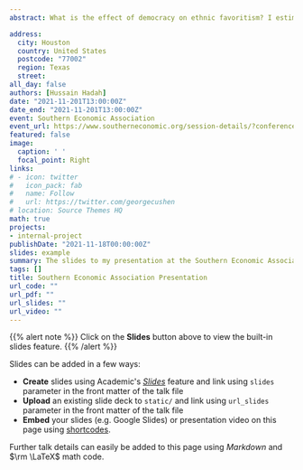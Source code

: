 ```yaml
---
abstract: What is the effect of democracy on ethnic favoritism? I estimate the relationship between co-ethnicity and five outcomes of public good provision – education, infant health, wealth, access to clean drinking water and access to electricity – using data from twenty-one Sub-Saharan African countries. Following previous research, I use variation in co-ethnicity across ethnic groups and over time. I first estimate the relationship between these five outcomes and co-ethnicity in the full sample and then split the analysis between anocracies and democracies. I find mixed evidence of ethnic favoritism in the full sample. I find more evidence of co-ethnic targeting when comparing within democracies only and within anocracies only. 

address:
  city: Houston
  country: United States
  postcode: "77002"
  region: Texas
  street: 
all_day: false
authors: [Hussain Hadah]
date: "2021-11-201T13:00:00Z"
date_end: "2021-11-201T13:00:00Z"
event: Southern Economic Association
event_url: https://www.southerneconomic.org/session-details/?conferenceId=7&eventId=3353
featured: false
image:
  caption: ' '
  focal_point: Right
links:
# - icon: twitter
#   icon_pack: fab
#   name: Follow
#   url: https://twitter.com/georgecushen
# location: Source Themes HQ
math: true
projects:
- internal-project
publishDate: "2021-11-18T00:00:00Z"
slides: example
summary: The slides to my presentation at the Southern Economic Association conference in Houston.
tags: []
title: Southern Economic Association Presentation
url_code: ""
url_pdf: ""
url_slides: ""
url_video: ""
---
```


{{% alert note %}}
Click on the **Slides** button above to view the built-in slides feature.
{{% /alert %}}

Slides can be added in a few ways:

- **Create** slides using Academic's [*Slides*](https://sourcethemes.com/academic/docs/managing-content/#create-slides) feature and link using `slides` parameter in the front matter of the talk file
- **Upload** an existing slide deck to `static/` and link using `url_slides` parameter in the front matter of the talk file
- **Embed** your slides (e.g. Google Slides) or presentation video on this page using [shortcodes](https://sourcethemes.com/academic/docs/writing-markdown-latex/).

Further talk details can easily be added to this page using *Markdown* and $\rm \LaTeX$ math code.
